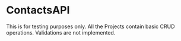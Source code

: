 # ContactsAPI
This is for testing purposes only.
All the Projects contain basic CRUD operations. Validations are not implemented.
